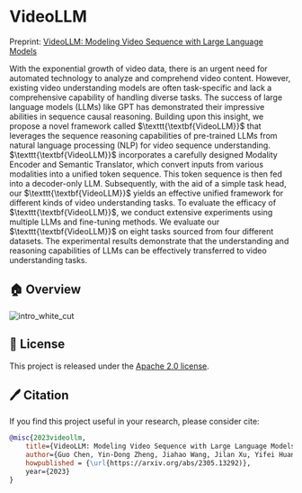 # VideoLLM
Preprint: [VideoLLM: Modeling Video Sequence with Large Language Models](https://arxiv.org/abs/2305.13292)



With the exponential growth of video data, there is an urgent need for automated technology to analyze and comprehend video content. However, existing video understanding models are often task-specific and lack a comprehensive capability of handling diverse tasks.
The success of large language models (LLMs) like GPT has demonstrated their impressive abilities in sequence causal reasoning. Building upon this insight, we propose a novel framework called $\texttt{\textbf{VideoLLM}}$ that leverages the sequence reasoning capabilities of pre-trained LLMs from natural language processing (NLP) for video sequence understanding.
$\texttt{\textbf{VideoLLM}}$ incorporates a carefully designed Modality Encoder and Semantic Translator, which convert inputs from various modalities into a unified token sequence. This token sequence is then fed into a decoder-only LLM. Subsequently, with the aid of a simple task head, our $\texttt{\textbf{VideoLLM}}$ yields an effective unified framework for different kinds of video understanding tasks.
To evaluate the efficacy of $\texttt{\textbf{VideoLLM}}$, we conduct extensive experiments using multiple LLMs and fine-tuning methods. We evaluate our $\texttt{\textbf{VideoLLM}}$ on eight tasks sourced from four different datasets. The experimental results demonstrate that the understanding and reasoning capabilities of LLMs can be effectively transferred to video understanding tasks.

## 🏠 Overview
![intro_white_cut](https://github.com/cg1177/VideoLLM/assets/95628472/5bcc0dbc-254d-4bf9-b884-b7034a6e0286)


## 🎫 License

This project is released under the [Apache 2.0 license](LICENSE). 


## 🖊️ Citation

If you find this project useful in your research, please consider cite:

```BibTeX
@misc{2023videollm,
    title={VideoLLM: Modeling Video Sequence with Large Language Models},
    author={Guo Chen, Yin-Dong Zheng, Jiahao Wang, Jilan Xu, Yifei Huang, Junting Pan, Yi Wang, Yali Wang, Yu Qiao, Tong Lu and Limin Wang},
    howpublished = {\url{https://arxiv.org/abs/2305.13292)},
    year={2023}
}
```
